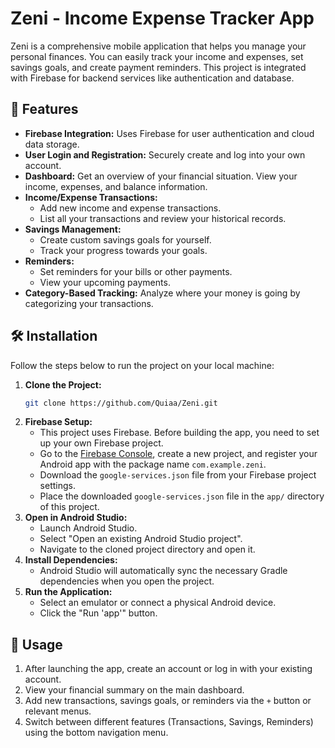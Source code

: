 # Zeni - Income Expense Tracker App

Zeni is a comprehensive mobile application that helps you manage your personal finances. You can easily track your income and expenses, set savings goals, and create payment reminders. This project is integrated with Firebase for backend services like authentication and database.

## 🌟 Features

- **Firebase Integration:** Uses Firebase for user authentication and cloud data storage.
- **User Login and Registration:** Securely create and log into your own account.
- **Dashboard:** Get an overview of your financial situation. View your income, expenses, and balance information.
- **Income/Expense Transactions:**
    - Add new income and expense transactions.
    - List all your transactions and review your historical records.
- **Savings Management:**
    - Create custom savings goals for yourself.
    - Track your progress towards your goals.
- **Reminders:**
    - Set reminders for your bills or other payments.
    - View your upcoming payments.
- **Category-Based Tracking:** Analyze where your money is going by categorizing your transactions.

## 🛠️ Installation

Follow the steps below to run the project on your local machine:

1.  **Clone the Project:**
    ```bash
    git clone https://github.com/Quiaa/Zeni.git
    ```
2.  **Firebase Setup:**
    - This project uses Firebase. Before building the app, you need to set up your own Firebase project.
    - Go to the [Firebase Console](https://console.firebase.google.com/), create a new project, and register your Android app with the package name `com.example.zeni`.
    - Download the `google-services.json` file from your Firebase project settings.
    - Place the downloaded `google-services.json` file in the `app/` directory of this project.
3.  **Open in Android Studio:**
    - Launch Android Studio.
    - Select "Open an existing Android Studio project".
    - Navigate to the cloned project directory and open it.
4.  **Install Dependencies:**
    - Android Studio will automatically sync the necessary Gradle dependencies when you open the project.
5.  **Run the Application:**
    - Select an emulator or connect a physical Android device.
    - Click the "Run 'app'" button.

## 🚀 Usage

1.  After launching the app, create an account or log in with your existing account.
2.  View your financial summary on the main dashboard.
3.  Add new transactions, savings goals, or reminders via the `+` button or relevant menus.
4.  Switch between different features (Transactions, Savings, Reminders) using the bottom navigation menu.
